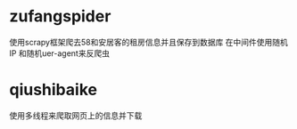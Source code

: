 # zufangspider
使用scrapy框架爬去58和安居客的租房信息并且保存到数据库
在中间件使用随机IP 和随机uer-agent来反爬虫
# qiushibaike
使用多线程来爬取网页上的信息并下载
